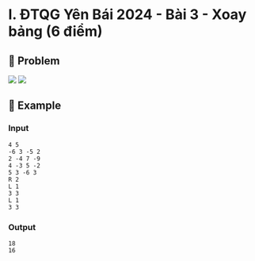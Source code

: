 # I. ĐTQG Yên Bái 2024 - Bài 3 - Xoay bảng (6 điểm)

## 📖 Problem

![](https://espresso.codeforces.com/28bd751af12e4e21d0ed872b9daa2ba4fd3a2756.png)
![](https://espresso.codeforces.com/60d2a314835bb59924c09633790e4f4a9ab867e4.png)


## 🧠 Example

### Input

```text
4 5
-6 3 -5 2
2 -4 7 -9
4 -3 5 -2
5 3 -6 3
R 2
L 1
3 3
L 1
3 3
```

### Output

```text
18
16
```


